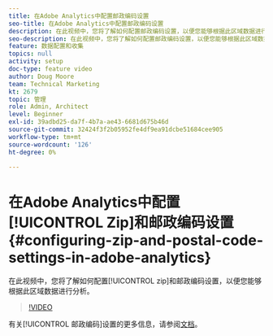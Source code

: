 ```yaml
---
title: 在Adobe Analytics中配置邮政编码设置
seo-title: 在Adobe Analytics中配置邮政编码设置
description: 在此视频中，您将了解如何配置邮政编码设置，以便您能够根据此区域数据进行分析。
seo-description: 在此视频中，您将了解如何配置邮政编码设置，以便您能够根据此区域数据进行分析。
feature: 数据配置和收集
topics: null
activity: setup
doc-type: feature video
author: Doug Moore
team: Technical Marketing
kt: 2679
topic: 管理
role: Admin, Architect
level: Beginner
exl-id: 39adbd25-da7f-4b7a-ae43-6681d675b46d
source-git-commit: 32424f3f2b05952fe4df9ea91dcbe51684cee905
workflow-type: tm+mt
source-wordcount: '126'
ht-degree: 0%

---
```


# 在Adobe Analytics中配置[!UICONTROL Zip]和邮政编码设置 {#configuring-zip-and-postal-code-settings-in-adobe-analytics}

在此视频中，您将了解如何配置[!UICONTROL zip]和邮政编码设置，以便您能够根据此区域数据进行分析。

>[!VIDEO](https://video.tv.adobe.com/v/27051/?quality=12)

有关[!UICONTROL 邮政编码]设置的更多信息，请参阅[文档](https://marketing.adobe.com/resources/help/en_US/reference/reports_zip.html)。
